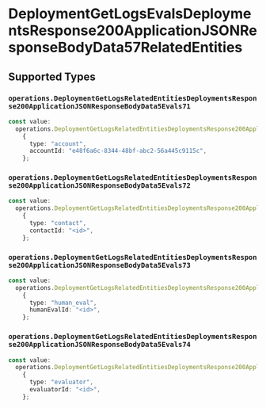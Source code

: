 # DeploymentGetLogsEvalsDeploymentsResponse200ApplicationJSONResponseBodyData57RelatedEntities


## Supported Types

### `operations.DeploymentGetLogsRelatedEntitiesDeploymentsResponse200ApplicationJSONResponseBodyData5Evals71`

```typescript
const value:
  operations.DeploymentGetLogsRelatedEntitiesDeploymentsResponse200ApplicationJSONResponseBodyData5Evals71 =
    {
      type: "account",
      accountId: "e48f6a6c-8344-48bf-abc2-56a445c9115c",
    };
```

### `operations.DeploymentGetLogsRelatedEntitiesDeploymentsResponse200ApplicationJSONResponseBodyData5Evals72`

```typescript
const value:
  operations.DeploymentGetLogsRelatedEntitiesDeploymentsResponse200ApplicationJSONResponseBodyData5Evals72 =
    {
      type: "contact",
      contactId: "<id>",
    };
```

### `operations.DeploymentGetLogsRelatedEntitiesDeploymentsResponse200ApplicationJSONResponseBodyData5Evals73`

```typescript
const value:
  operations.DeploymentGetLogsRelatedEntitiesDeploymentsResponse200ApplicationJSONResponseBodyData5Evals73 =
    {
      type: "human_eval",
      humanEvalId: "<id>",
    };
```

### `operations.DeploymentGetLogsRelatedEntitiesDeploymentsResponse200ApplicationJSONResponseBodyData5Evals74`

```typescript
const value:
  operations.DeploymentGetLogsRelatedEntitiesDeploymentsResponse200ApplicationJSONResponseBodyData5Evals74 =
    {
      type: "evaluator",
      evaluatorId: "<id>",
    };
```

